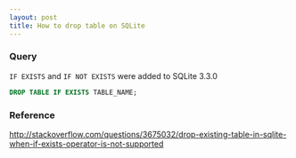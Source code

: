 ```yaml
---
layout: post
title: How to drop table on SQLite
---
```



### Query
`IF EXISTS` and `IF NOT EXISTS` were added to SQLite 3.3.0

```SQL
DROP TABLE IF EXISTS TABLE_NAME;
```

### Reference
<http://stackoverflow.com/questions/3675032/drop-existing-table-in-sqlite-when-if-exists-operator-is-not-supported> 